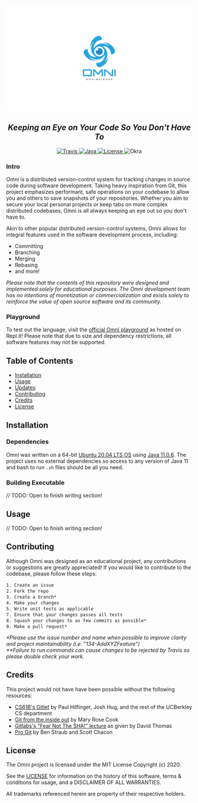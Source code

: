 ![Omni logo](img/logo.png)
<h2 align="center"><i>Keeping an Eye on Your Code So You Don't Have To</i></h2>

<p align="center">
  <a href="https://travis-ci.org/github/cdkini/Omni">
    <img alt="Travis" src="https://img.shields.io/travis/cdkini/Omni/master?style=flat-square">
  </a> 
  <a href="https://www.oracle.com/java/technologies/javase/11-0-6-relnotes.html">
    <img alt="Java" src="https://img.shields.io/badge/Java-11.0.6-blueviolet"
  </a> 
  <a href="https://opensource.org/licenses/MIT">
    <img alt="License" src="https://img.shields.io/github/license/cdkini/Omni?color=red&style=flat-square"
  </a>
  <a>
    <img alt="Okra" src="https://img.shields.io/badge/version-v1.0.0-yellow?style=flat-square"
  </a>
</p>


### Intro
Omni is a distributed version-control system for tracking changes in source code during software development. Taking heavy inspiration from Git, this project emphasizes performant, safe operations on your codebase to allow you and others to save snapshots of your repositories. Whether you aim to secure your local personal projects or keep tabs on more complex distributed codebases, Omni is all always keeping an eye out so you don't have to.

Akin to other popular distributed version-control systems, Omni allows for integral features used in the software development process, including:
- Committing
- Branching
- Merging
- Rebasing
- and more!

<i>Please note that the contents of this repository were designed and implemented solely for educational purposes. The Omni development team has no intentions of monetization or commercialization and exists solely to reinforce the value of open source software and its community.</i>


### Playground
To test out the language, visit the [official Omni playground](https://repl.it/@ChetanKini/OmniPlayground) as hosted on Repl.it! Please note that due to size and dependency restrictions, all software features may not be supported.


## Table of Contents
- [Installation](#Installation)
- [Usage](#Usage)
- [Updates](#Updates)
- [Contributing](#Contributing)
- [Credits](#Credits)
- [License](#License)


## Installation


### Dependencies
Omni was written on a 64-bit [Ubuntu 20.04 LTS OS](https://releases.ubuntu.com/20.04/) using [Java 11.0.6](https://www.oracle.com/java/technologies/javase/11-0-6-relnotes.html). The project uses no external dependencies so access to any version of Java 11 and bash to run `.sh` files should be all you need. 

### Building Executable
// TODO: Open to finish writing section!


## Usage
// TODO: Open to finish writing section!


## Contributing
Although Omni was designed as an educational project, any contributions or suggestions are greatly appreciated! If you would like to contribute to the codebase, please follow these steps:

```
1. Create an issue 
2. Fork the repo
3. Create a branch*
4. Make your changes
5. Write unit tests as applicable
7. Ensure that your changes passes all tests
8. Squash your changes to as few commits as possible*
9. Make a pull request*
```
<i>*Please use the issue number and name when possible to improve clarity and project maintainability (i.e. "134-AddXYZFeature")<br></i>
<i>**Failure to run commands can cause changes to be rejected by Travis so please double check your work.</i>


## Credits
This project would not have have been possible without the following resources: 
- [CS61B's Gitlet](https://inst.eecs.berkeley.edu/~cs61b/fa19/materials/proj/proj3/) by Paul Hilfinger, Josh Hug, and the rest of the UCBerkley CS department
- [Git from the inside out](https://maryrosecook.com/blog/post/git-from-the-inside-out) by Mary Rose Cook
- [Gitlabs's "Fear Not The SHA!" lecture](https://www.youtube.com/watch?v=P6jD966jzlk&t=1448s) as given by David Thomas
- [Pro Git](https://git-scm.com/book/en/v2) by Ben Straub and Scott Chacon


## License
The Omni project is licensed under the MIT License Copyright (c) 2020.

See the [LICENSE](https://github.com/cdkini/Omni/blob/master/LICENSE) for information on the history of this software, terms & conditions for usage, and a DISCLAIMER OF ALL WARRANTIES.

All trademarks referenced herein are property of their respective holders.
